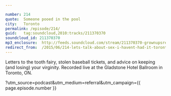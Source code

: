 ```yaml
---

number: 214
quote:  Someone pooed in the pool
city:   Toronto
permalink: /episode/214/
guid:   tag:soundcloud,2010:tracks/211370370
soundcloud_id: 211370370
mp3_enclosure:	http://feeds.soundcloud.com/stream/211370370-grownupsreadthingstheywroteaskids-s2e14.mp3
redirect_from:  /2015/06/214-lets-talk-about-sex-i-havent-had-it-toronto/
---
```


Letters to the tooth fairy, stolen baseball tickets, and advice on keeping (and losing) your virginity. Recorded live at the Gladstone Hotel Ballroom in Toronto, ON.

?utm_source=podcast&utm_medium=referral&utm_campaign={{ page.episode.number }}